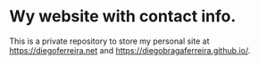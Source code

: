 # Wy website with contact info.

This is a private repository to store my personal site at https://diegoferreira.net and https://diegobragaferreira.github.io/.
